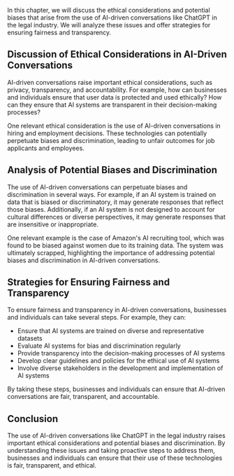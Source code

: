 
In this chapter, we will discuss the ethical considerations and potential biases that arise from the use of AI-driven conversations like ChatGPT in the legal industry. We will analyze these issues and offer strategies for ensuring fairness and transparency.

Discussion of Ethical Considerations in AI-Driven Conversations
---------------------------------------------------------------

AI-driven conversations raise important ethical considerations, such as privacy, transparency, and accountability. For example, how can businesses and individuals ensure that user data is protected and used ethically? How can they ensure that AI systems are transparent in their decision-making processes?

One relevant ethical consideration is the use of AI-driven conversations in hiring and employment decisions. These technologies can potentially perpetuate biases and discrimination, leading to unfair outcomes for job applicants and employees.

Analysis of Potential Biases and Discrimination
-----------------------------------------------

The use of AI-driven conversations can perpetuate biases and discrimination in several ways. For example, if an AI system is trained on data that is biased or discriminatory, it may generate responses that reflect those biases. Additionally, if an AI system is not designed to account for cultural differences or diverse perspectives, it may generate responses that are insensitive or inappropriate.

One relevant example is the case of Amazon's AI recruiting tool, which was found to be biased against women due to its training data. The system was ultimately scrapped, highlighting the importance of addressing potential biases and discrimination in AI-driven conversations.

Strategies for Ensuring Fairness and Transparency
-------------------------------------------------

To ensure fairness and transparency in AI-driven conversations, businesses and individuals can take several steps. For example, they can:

* Ensure that AI systems are trained on diverse and representative datasets
* Evaluate AI systems for bias and discrimination regularly
* Provide transparency into the decision-making processes of AI systems
* Develop clear guidelines and policies for the ethical use of AI systems
* Involve diverse stakeholders in the development and implementation of AI systems

By taking these steps, businesses and individuals can ensure that AI-driven conversations are fair, transparent, and accountable.

Conclusion
----------

The use of AI-driven conversations like ChatGPT in the legal industry raises important ethical considerations and potential biases and discrimination. By understanding these issues and taking proactive steps to address them, businesses and individuals can ensure that their use of these technologies is fair, transparent, and ethical.
